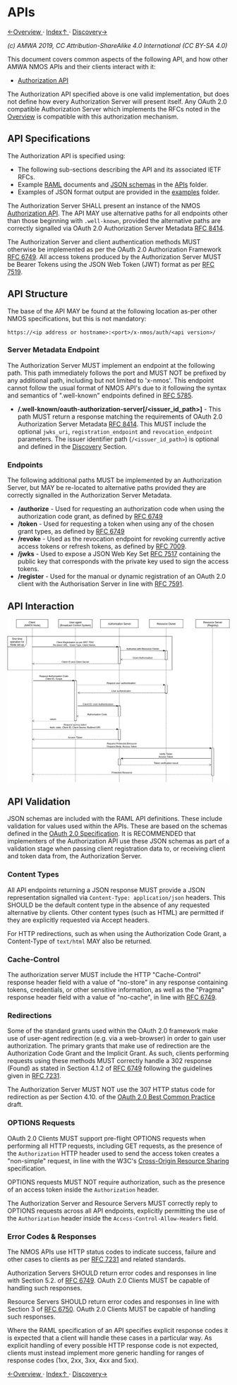 # APIs
[←Overview ](1.0._Overview.md) · [ Index↑ ](..) · [Discovery→](3.0._Discovery.md)

_(c) AMWA 2019, CC Attribution-ShareAlike 4.0 International (CC BY-SA 4.0)_

This document covers common aspects of the following API, and how other AMWA NMOS APIs and their clients interact with
it:
*   [Authorization API](../APIs/AuthorizationAPI.html)

The Authorization API specified above is one valid implementation, but does not define how every Authorization Server
will present itself. Any OAuth 2.0 compatible Authorization Server which implements the RFCs noted in the
[Overview](./1.0._Overview.md) is compatible with this authorization mechanism.

## API Specifications

The Authorization API is specified using:
*   The following sub-sections describing the API and its associated IETF RFCs.
*   Example [RAML](http://raml.org/) documents and [JSON schemas](http://tools.ietf.org/html/draft-zyp-json-schema-04)
in the [APIs](../APIs/) folder.
*   Examples of JSON format output are provided in the [examples](../examples/) folder.

The Authorization Server SHALL present an instance of the NMOS [Authorization API](APIs/AuthorizationAPI.html). The API
MAY use alternative paths for all endpoints other than those beginning with `.well-known`, provided the alternative
paths are correctly signalled via OAuth 2.0 Authorization Server Metadata [RFC 8414][RFC-8414].

The Authorization Server and client authentication methods MUST otherwise be implemented as per the OAuth 2.0
Authorization Framework [RFC 6749][RFC-6749]. All access tokens produced by the Authorization Server MUST be Bearer
Tokens using the JSON Web Token (JWT) format as per [RFC 7519][RFC-7519].

## API Structure

The base of the API MAY be found at the following location as-per other NMOS specifications, but this is not mandatory:

```
https://<ip address or hostname>:<port>/x-nmos/auth/<api version>/
```

### Server Metadata Endpoint

The Authorization Server MUST implement an endpoint at the following path. This path immediately follows the port and
MUST NOT be prefixed by any additional path, including but not limited to 'x-nmos'. This endpoint cannot follow the
usual format of NMOS API's due to it following the syntax and semantics of ".well-known" endpoints defined in
[RFC 5785][RFC-5785].

*   **/.well-known/oauth-authorization-server\[/<issuer_id_path>\]** - This path MUST return a response matching the
requirements of OAuth 2.0 Authorization Server Metadata [RFC 8414][RFC-8414]. This MUST include the optional
`jwks_uri`, `registration_endpoint` and `revocation_endpoint` parameters. The issuer identifier path
(`/<issuer_id_path>`) is optional and defined in the [Discovery](./3.0._Discovery.md) Section.

### Endpoints

The following additional paths MUST be implemented by an Authorization Server, but MAY be re-located to alternative
paths provided they are correctly signalled in the Authorization Server Metadata.

*   **/authorize** - Used for requesting an authorization code when using the authorization code grant, as defined by
[RFC 6749][RFC-6749]
*   **/token** - Used for requesting a token when using any of the chosen grant types, as defined by
[RFC 6749][RFC-6749]
*   **/revoke** - Used as the revocation endpoint for revoking currently active access tokens or refresh tokens, as
defined by [RFC 7009][RFC-7009].
*   **/jwks** - Used to expose a JSON Web Key Set [RFC 7517][RFC-7517] containing the public key that corresponds with
the private key used to sign the access tokens.
*   **/register** - Used for the manual or dynamic registration of an OAuth 2.0 client with the Authorisation
Server in line with [RFC 7591][RFC-7591].

## API Interaction

![Authorization Flow](images/authorization_flow.png)

## API Validation

JSON schemas are included with the RAML API definitions. These include validation for values used within the APIs.
These are based on the schemas defined in the [OAuth 2.0 Specification][RFC-6749]. It is RECOMMENDED that implementers
of the Authorization API use these JSON schemas as part of a validation stage when passing client registration data
to, or receiving client and token data from, the Authorization Server.

### Content Types

All API endpoints returning a JSON response MUST provide a JSON representation signalled via `Content-Type:
application/json` headers. This SHOULD be the default content type in the absence of any requested alternative by
clients. Other content types (such as HTML) are permitted if they are explicitly requested via Accept headers.

For HTTP redirections, such as when using the Authorization Code Grant, a Content-Type of `text/html` MAY also be
returned.

### Cache-Control

The authorization server MUST include the HTTP "Cache-Control" response header field with a value of "no-store" in any
response containing tokens, credentials, or other sensitive information, as well as the "Pragma" response header field
with a value of "no-cache", in line with [RFC 6749][RFC-6749].

### Redirections

Some of the standard grants used within the OAuth 2.0 framework make use of user-agent redirection (e.g. via a
web-browser) in order to gain user authorization. The primary grants that make use of redirection are the Authorization
Code Grant and the Implicit Grant. As such, clients performing requests using these methods MUST correctly handle a 302
response (Found) as stated in Section 4.1.2 of [RFC 6749][RFC-6749] following the guidelines given in
[RFC 7231][RFC-7231].

The Authorization Server MUST NOT use the 307 HTTP status code for redirection as per Section 4.10. of the [OAuth
2.0 Best Common Practice][oauth-security-topics] draft.

### OPTIONS Requests

OAuth 2.0 Clients MUST support pre-flight OPTIONS requests when performing all HTTP requests, including GET requests,
as the presence of the `Authorization` HTTP header used to send the access token creates a "non-simple" request, in
line with the W3C's [Cross-Origin Resource Sharing][cross-origin] specification.

OPTIONS requests MUST NOT require authorization, such as the presence of an access token inside the `Authorization`
header.

The Authorization Server and Resource Servers MUST correctly reply to OPTIONS requests across all API endpoints,
explicitly permitting the use of the `Authorization` header inside the `Access-Control-Allow-Headers` field.

### Error Codes & Responses

The NMOS APIs use HTTP status codes to indicate success, failure and other cases to clients as per [RFC 7231][RFC-7231]
and related standards.

Authorization Servers SHOULD return error codes and responses in line with Section 5.2. of [RFC 6749][RFC-6749]. OAuth
2.0 Clients MUST be capable of handling such responses.

Resource Servers SHOULD return error codes and responses in line with Section 3 of [RFC 6750][RFC-6750]. OAuth 2.0
Clients MUST be capable of handling such responses.

Where the RAML specification of an API specifies explicit response codes it is expected that a client will handle these
cases in a particular way. As explicit handling of every possible HTTP response code is not expected, clients must
instead implement more generic handling for ranges of response codes (1xx, 2xx, 3xx, 4xx and 5xx).

[RFC-5785]: https://tools.ietf.org/html/rfc5785 "Defining Well-Known Uniform Resource Identifiers (URIs)"

[RFC-6749]: https://tools.ietf.org/html/rfc6749 "The OAuth 2.0 Authorization Framework"

[RFC-6750]: https://tools.ietf.org/html/rfc6750 "The OAuth 2.0 Authorization Framework: Bearer Token Usage"

[RFC-7009]: https://tools.ietf.org/html/rfc7009 "OAuth 2.0 Token Revocation"

[RFC-7231]: https://tools.ietf.org/html/rfc7231#section-6.4.3 "Hypertext Transfer Protocol (HTTP/1.1): Semantics and Content"

[RFC-7517]: https://tools.ietf.org/html/rfc7517 "JSON Web Key (JWK)"

[RFC-7519]: https://tools.ietf.org/html/rfc7519 "JSON Web Token (JWT)"

[RFC-7591]: https://tools.ietf.org/html/rfc7591 "OAuth 2.0 Dynamic Client Registration Protocol"

[RFC-8414]: https://tools.ietf.org/html/rfc8414 "OAuth 2.0 Authorization Server Metadata"

[oauth-security-topics]: https://datatracker.ietf.org/doc/draft-ietf-oauth-security-topics/ "OAuth 2.0 Security Best Current Practice 13"

[cross-origin]: https://www.w3.org/TR/cors "Cross-Origin Resource Sharing"

[←Overview ](1.0._Overview.md) · [ Index↑ ](..) · [Discovery→](3.0._Discovery.md)
